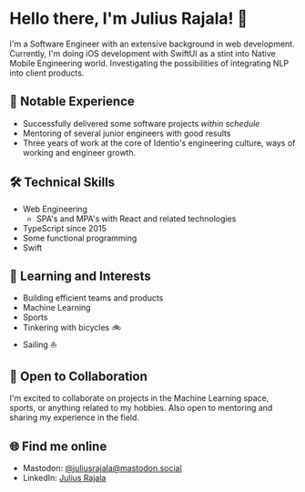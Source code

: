 # Hello there, I'm Julius Rajala! 👋

I'm a Software Engineer with an extensive background in web development. Currently, I'm doing iOS development with SwiftUI as a stint into Native Mobile Engineering world. Investigating the possibilities of integrating NLP into client products.

## 🌟 Notable Experience
- Successfully delivered some software projects *within schedule*
- Mentoring of several junior engineers with good results
- Three years of work at the core of Identio's engineering culture, ways of working and engineer growth.

## 🛠️ Technical Skills
- Web Engineering
  - SPA's and MPA's with React and related technologies
- TypeScript since 2015
- Some functional programming
- Swift

## 🌱 Learning and Interests
- Building efficient teams and products
- Machine Learning
- Sports
- Tinkering with bicycles 🚲
- Sailing ⛵

## 👥 Open to Collaboration
I'm excited to collaborate on projects in the Machine Learning space, sports, or anything related to my hobbies. Also open to mentoring and sharing my experience in the field.

## 🌐 Find me online
- Mastodon: [@juliusrajala@mastodon.social](https://mastodon.social/@juliusrajala)
- LinkedIn: [Julius Rajala](https://www.linkedin.com/in/juliusrajala)
